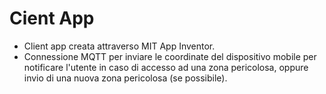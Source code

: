 # Cient App

- Client app creata attraverso MIT App Inventor. 
- Connessione MQTT per inviare le coordinate del dispositivo mobile per notificare l'utente in caso di accesso ad una zona pericolosa, oppure invio di una nuova zona pericolosa (se possibile).
